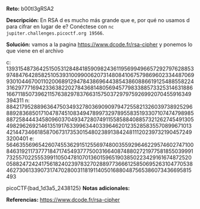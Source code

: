 
**Reto:** b00tl3gRSA2

**Descripción:**
En RSA d es mucho más grande que e, por qué no usamos d para cifrar en lugar de e? Conéctese con `nc jupiter.challenges.picoctf.org 19566`.

**Solución:**
vamos a la pagina https://www.dcode.fr/rsa-cipher y ponemos lo que viene en el archivo

c: 13931548736425150531284841859098243611956994966572927976288539748476428582510539310099006207314808410675798696023344870699301044670011020068912947843869644385438608866191254885582243162977716942336382202784368148056945779833885733253146318861667118507396211576382978376631575037297975926992070455916349394311
n: 88421795288963647503493278036909097947255821326039738925296889283685017104787451083494789973297895583519330710747479898588725844434580960370493472807491155858840885732126274549130549829626921461351917633996344033964620123528583557089967101342144734661858706731735301548023891384248111202397321904572493200401
e: 5646355696542607455362915125569748003559296462295746027471008463192117377718471745493777500316640874880272197758185503999173255702255539911050478107013601596519038502234291616748725200588247242417561824023978327028897736661258506952631047705384627306133907317470280031181911405016880487565386073436695815493

picoCTF{bad_1d3a5_2438125}
**Notas adicionales:**

**Referencias:** 
https://www.dcode.fr/rsa-cipher
